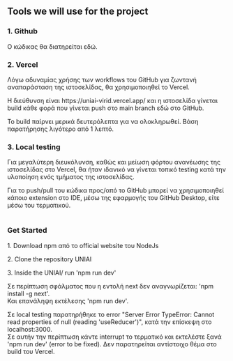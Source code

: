 <h2>Tools we will use for the project</h2>

<h3>1. Github</h3>
<p>Ο κώδικας θα διατηρείται εδώ.</p>

<h3>2. Vercel</h3>
<p>Λόγω αδυναμίας χρήσης των workflows του GitHub για ζωντανή αναπαράσταση της ιστοσελίδας, θα χρησιμοποιηθεί το Vercel.</p>
<p>Η διεύθυνση είναι https://uniai-virid.vercel.app/ και η ιστοσελίδα γίνεται build κάθε φορά που γίνεται push στο main branch εδώ στο GitHub.</p>
<p><bold>Το build παίρνει μερικά δευτερόλεπτα για να ολοκληρωθεί. Βάση παρατήρησης λιγότερο από 1 λεπτό. </bold></p>

<h3>3. Local testing </h3>
<p>Για μεγαλύτερη διευκόλυνση, καθώς και μείωση φόρτου ανανέωσης της ιστοσελίδας στο Vercel, θα ήταν ιδανικό να γίνεται τοπικό testing κατά την υλοποίηση ενός τμήματος της ιστοσελίδας. </p>
<p>Για το push/pull του κώδικα προς/από το GitHub μπορεί να χρησιμοποιηθεί κάποιο extension στο IDE, μέσω της εφαρμογής του GitHub Desktop, είτε μέσω του τερματικού.</p>
<h1></h1>

<h3>Get Started</h3>
<p>1. Download npm από το official website του NodeJs</p>
<p>2. Clone the repository UNIAI</p>
<p>3. Inside the UNIAI/ run 'npm run dev'</p>

<p>Σε περίπτωση σφάλματος που η εντολή next δεν αναγνωρίζεται: 'npm install -g next'. <br>Και επανάληψη εκτέλεσης 'npm run dev'.</p>

<p>Σε local testing παρατηρήθηκε το error "Server Error TypeError: Cannot read properties of null (reading 'useReducer')", κατά την επίσκεψη στο localhost:3000.<br>
Σε αυτήν την περίπτωση κάντε interrupt το τερματικό και εκτελέστε ξανά 'npm run dev' (error to be fixed). Δεν παρατηρείται αντίστοιχο θέμα στο build του Vercel.</p>

